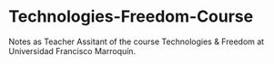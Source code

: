 # Technologies-Freedom-Course
Notes as Teacher Assitant of the course Technologies &amp; Freedom at Universidad Francisco Marroquín.
